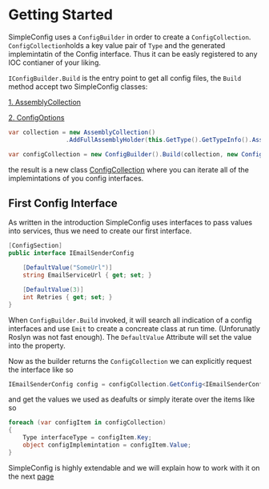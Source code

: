 Getting Started
===============

SimpleConfig uses a `ConfigBuilder` in order to create a `ConfigCollection`. `ConfigCollection`holds a key value pair of `Type` and the generated implemintatin of the Config interface. Thus it can be easly registered to any IOC contianer of your liking.

`IConfigBuilder.Build` is the entry point to get all config files, the `Build` method accept two SimpleConfig classes:

[1. AssemblyCollection]()

[2. ConfigOptions]()

````C#
var collection = new AssemblyCollection()
				.AddFullAssemblyHolder(this.GetType().GetTypeInfo().Assembly);

var configCollection = new ConfigBuilder().Build(collection, new ConfigOptions());
````

the result is a new class [ConfigCollection]() where you can  iterate all of the implemintations of you config interfaces.

## First Config Interface

As written in the introduction SimpleConfig uses interfaces to pass values into services, thus we need to create our first interface.

````C#
[ConfigSection]
public interface IEmailSenderConfig

	[DefaultValue("SomeUrl")]
	string EmailServiceUrl { get; set; }

	[DefaultValue(3)]
	int Retries { get; set; }
}
````

When `ConfigBuilder.Build` invoked, it will search all indication of a config interfaces and use `Emit` to create a concreate class at run time. (Unforunatly Roslyn was not fast enough). The `DefaultValue` Attribute will set the value into the property.

Now as the builder returns the `ConfigCollection` we can explicitly request the interface like so

````C#
IEmailSenderConfig config = configCollection.GetConfig<IEmailSenderConfig>();
````
and get the values we used as deafults or simply iterate over the items like so

````C#
foreach (var configItem in configCollection)
{
	Type interfaceType = configItem.Key;
	object configImplemintation = configItem.Value;
}
````

SimpleConfig is highly extendable and we will explain how to work with it on the next [page](https://github.com/existall/SimpleConfig/blob/master/docs/building_the_collection.md)

